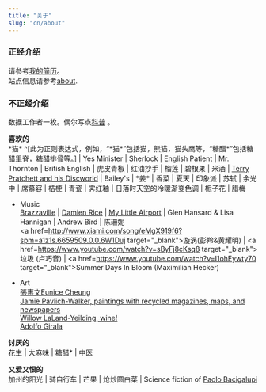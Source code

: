 ```yaml
---
title: "关于"
slug: "cn/about"
---
```



### 正经介绍 
请参考[我的简历](../vitae/)。  
站点信息请参考[about](../../en/about).

### 不正经介绍

数据工作者一枚。偶尔写点<a href=http://www.guokr.com/i/1840828729/ target="_blank">科普</a> 。


__喜欢的__  
\*猫\* ^[此为正则表达式，例如，“\*猫\*”包括猫，熊猫，猫头鹰等，“糖醋*”包括糖醋里脊，糖醋排骨等。] |
Yes Minister | Sherlock | English Patient | Mr. Thornton | British English | 虎皮青椒 | 红油抄手 | 榴莲 | 碧根果 | 米酒 | 
<a href=https://www.terrypratchettbooks.com/ target="_blank">Terry Pratchett and his Discworld</a> |
Bailey's | \*姜\* | 香菜 | 夏天 | 印象派 | 苏轼 | 余光中 | 席慕容 | 桔梗 | 青瓷 | 霁红釉 | 日落时天空的冷暖渐变色调 |
栀子花 | 腊梅 

- Music  
<a href=http://www.brazzavilleband.com/ target="_blank">Brazzaville</a> |
<a href=http://www.damienrice.com/ target="_blank">Damien Rice</a> |
<a href=http://www.mylittleairport.com/ target="_blank">My Little Airport</a> | 
Glen Hansard & Lisa Hannigan | 
Andrew Bird | 陈珊妮  
<a href=http://www.xiami.com/song/eMgX919f6?spm=a1z1s.6659509.0.0.6W1Duj target="_blank">漩涡(彭羚&黄耀明)</a> |
<a href=https://www.youtube.com/watch?v=sByFj8cKsq8 target="_blank">垃圾 (卢巧音) </a> | 
<a href=https://www.youtube.com/watch?v=I1ohEywty70 target="_blank">Summer Days In Bloom (Maximilian Hecker)</a> 


- Art   
<a href=http://www.euniceman.com/ target="_blank" >張惠文Eunice Cheung</a>  
<a href=https://www.jpartcollage.com/ target="_blank" >Jamie Pavlich-Walker, paintings with recycled magazines, maps, and newspapers</a>  
<a href=http://wllyfineart.com/ target="_blank" >Willow LaLand-Yeilding, wine!</a>  
<a href=http://www.artadolfo.com/ target="_blank" >Adolfo Girala</a>

__讨厌的__  
花生 | 大麻味 | 糖醋* | 中医

__又爱又恨的__  
加州的阳光 | 骑自行车 | 芒果 | 炝炒圆白菜 | Science fiction of <a href="http://windupstories.com/" target="_blank">Paolo Bacigalupi</a>




